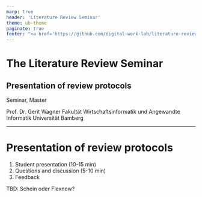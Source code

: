 ```yaml
---
marp: true
header: 'Literature Review Seminar'
theme: ub-theme
paginate: true
footer: "<a href='https://github.com/digital-work-lab/literature-review-seminar/edit/main/slides/05-presentation.md' target='_blank'>⚙️</a>"
---
```


# The Literature Review Seminar

## Presentation of review protocols

Seminar, Master

Prof. Dr. Gerit Wagner
Fakultät Wirtschaftsinformatik und Angewandte Informatik
Universität Bamberg

---

# Presentation of review protocols

1. Student presentation (10-15 min)
2. Questions and discussion (5-10 min)
3. Feedback

TBD: Schein oder Flexnow?

<!--

# Topics

TODO : include a table of students and topics (if )


## Learning objectives

Acquire a broad understanding of

- the goals and types of literature reviews
- the steps of the process
- the qualities of a good review paper
- the available research software

## Outcome

- A **review protocol** applying this understanding
- The [evaluation criteria and resources for theses apply](https://digital-work-lab.github.io/handbook/docs/30-teaching/30_processes/30.40.theses.html) (length: approx. 15 pages)
- Submission: January 26, presentation: February 1

-->